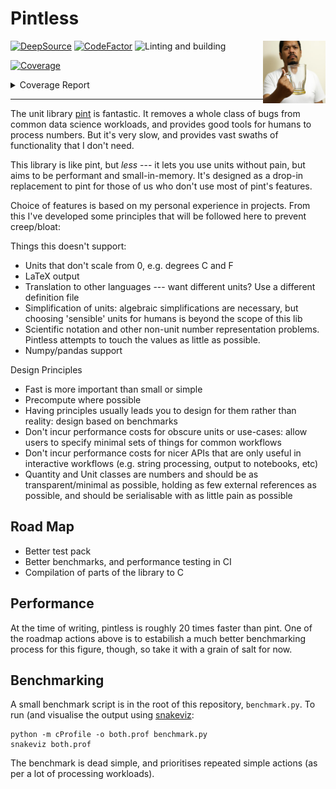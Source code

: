 # Pintless
<img align="right" width="100" height="100" src="https://raw.githubusercontent.com/StephenWattam/pintless/main/pintless-dalle.jpg" alt="Pintless, the unit library for people who don't want pint"/>

[![DeepSource](https://deepsource.io/gh/StephenWattam/pintless.svg/?label=active+issues&show_trend=true&token=wd9lW1wQHaG9lCc3Jrp-FKVu)](https://deepsource.io/gh/StephenWattam/pintless/?ref=repository-badge)
[![CodeFactor](https://www.codefactor.io/repository/github/stephenwattam/pintless/badge)](https://www.codefactor.io/repository/github/stephenwattam/pintless)
![Linting and building](https://github.com/StephenWattam/pintless/actions/workflows/python-package.yml/badge.svg)
<!-- Pytest Coverage Comment:Begin -->
<a href="https://github.com/StephenWattam/pintless/blob/main/README.md"><img alt="Coverage" src="https://img.shields.io/badge/Coverage-83%25-green.svg" /></a><details><summary>Coverage Report </summary><table><tr><th>File</th><th>Stmts</th><th>Miss</th><th>Cover</th><th>Missing</th></tr><tbody><tr><td colspan="5"><b>pintless</b></td></tr><tr><td>&nbsp; &nbsp;<a href="https://github.com/StephenWattam/pintless/blob/main/pintless/quantity.py">quantity.py</a></td><td>148</td><td>49</td><td>67%</td><td><a href="https://github.com/StephenWattam/pintless/blob/main/pintless/quantity.py#L32">32</a>, <a href="https://github.com/StephenWattam/pintless/blob/main/pintless/quantity.py#L36">36</a>, <a href="https://github.com/StephenWattam/pintless/blob/main/pintless/quantity.py#L51">51</a>, <a href="https://github.com/StephenWattam/pintless/blob/main/pintless/quantity.py#L71">71</a>, <a href="https://github.com/StephenWattam/pintless/blob/main/pintless/quantity.py#L92-L100">92&ndash;100</a>, <a href="https://github.com/StephenWattam/pintless/blob/main/pintless/quantity.py#L106">106</a>, <a href="https://github.com/StephenWattam/pintless/blob/main/pintless/quantity.py#L130">130</a>, <a href="https://github.com/StephenWattam/pintless/blob/main/pintless/quantity.py#L138">138</a>, <a href="https://github.com/StephenWattam/pintless/blob/main/pintless/quantity.py#L156-L169">156&ndash;169</a>, <a href="https://github.com/StephenWattam/pintless/blob/main/pintless/quantity.py#L178">178</a>, <a href="https://github.com/StephenWattam/pintless/blob/main/pintless/quantity.py#L182">182</a>, <a href="https://github.com/StephenWattam/pintless/blob/main/pintless/quantity.py#L186">186</a>, <a href="https://github.com/StephenWattam/pintless/blob/main/pintless/quantity.py#L232">232</a>, <a href="https://github.com/StephenWattam/pintless/blob/main/pintless/quantity.py#L248">248</a>, <a href="https://github.com/StephenWattam/pintless/blob/main/pintless/quantity.py#L257-L268">257&ndash;268</a>, <a href="https://github.com/StephenWattam/pintless/blob/main/pintless/quantity.py#L274">274</a>, <a href="https://github.com/StephenWattam/pintless/blob/main/pintless/quantity.py#L277-L281">277&ndash;281</a>, <a href="https://github.com/StephenWattam/pintless/blob/main/pintless/quantity.py#L285">285</a>, <a href="https://github.com/StephenWattam/pintless/blob/main/pintless/quantity.py#L288">288</a>, <a href="https://github.com/StephenWattam/pintless/blob/main/pintless/quantity.py#L291">291</a>, <a href="https://github.com/StephenWattam/pintless/blob/main/pintless/quantity.py#L294">294</a>, <a href="https://github.com/StephenWattam/pintless/blob/main/pintless/quantity.py#L297">297</a>, <a href="https://github.com/StephenWattam/pintless/blob/main/pintless/quantity.py#L301">301</a>, <a href="https://github.com/StephenWattam/pintless/blob/main/pintless/quantity.py#L304">304</a>, <a href="https://github.com/StephenWattam/pintless/blob/main/pintless/quantity.py#L307">307</a>, <a href="https://github.com/StephenWattam/pintless/blob/main/pintless/quantity.py#L313">313</a></td></tr><tr><td>&nbsp; &nbsp;<a href="https://github.com/StephenWattam/pintless/blob/main/pintless/registry.py">registry.py</a></td><td>154</td><td>5</td><td>97%</td><td><a href="https://github.com/StephenWattam/pintless/blob/main/pintless/registry.py#L93">93</a>, <a href="https://github.com/StephenWattam/pintless/blob/main/pintless/registry.py#L110">110</a>, <a href="https://github.com/StephenWattam/pintless/blob/main/pintless/registry.py#L171">171</a>, <a href="https://github.com/StephenWattam/pintless/blob/main/pintless/registry.py#L194">194</a>, <a href="https://github.com/StephenWattam/pintless/blob/main/pintless/registry.py#L274">274</a></td></tr><tr><td>&nbsp; &nbsp;<a href="https://github.com/StephenWattam/pintless/blob/main/pintless/unit.py">unit.py</a></td><td>165</td><td>27</td><td>84%</td><td><a href="https://github.com/StephenWattam/pintless/blob/main/pintless/unit.py#L43">43</a>, <a href="https://github.com/StephenWattam/pintless/blob/main/pintless/unit.py#L52">52</a>, <a href="https://github.com/StephenWattam/pintless/blob/main/pintless/unit.py#L55">55</a>, <a href="https://github.com/StephenWattam/pintless/blob/main/pintless/unit.py#L58">58</a>, <a href="https://github.com/StephenWattam/pintless/blob/main/pintless/unit.py#L124">124</a>, <a href="https://github.com/StephenWattam/pintless/blob/main/pintless/unit.py#L132">132</a>, <a href="https://github.com/StephenWattam/pintless/blob/main/pintless/unit.py#L251-L284">251&ndash;284</a>, <a href="https://github.com/StephenWattam/pintless/blob/main/pintless/unit.py#L289">289</a>, <a href="https://github.com/StephenWattam/pintless/blob/main/pintless/unit.py#L306">306</a>, <a href="https://github.com/StephenWattam/pintless/blob/main/pintless/unit.py#L352">352</a>, <a href="https://github.com/StephenWattam/pintless/blob/main/pintless/unit.py#L365">365</a></td></tr><tr><td><b>TOTAL</b></td><td><b>473</b></td><td><b>81</b></td><td><b>83%</b></td><td>&nbsp;</td></tr></tbody></table></details>
<!-- Pytest Coverage Comment:End -->

---

The unit library [pint](https://github.com/hgrecco/pint) is fantastic.  It removes a whole class of bugs from common data science workloads, and provides good tools for humans to process numbers.  But it's very slow, and provides vast swaths of functionality that I don't need.

This library is like pint, but _less_ --- it lets you use units without pain, but aims to be performant and small-in-memory.  It's designed as a drop-in replacement to pint for those of us who don't use most of pint's features.

Choice of features is based on my personal experience in projects.  From this I've developed some principles that will be followed here to prevent creep/bloat:

Things this doesn't support:

 - Units that don't scale from 0, e.g. degrees C and F
 - LaTeX output
 - Translation to other languages --- want different units?  Use a different definition file
 - Simplification of units: algebraic simplifications are necessary, but choosing 'sensible' units for humans is beyond the scope of this lib
 - Scientific notation and other non-unit number representation problems.  Pintless attempts to touch the values as little as possible.
 - Numpy/pandas support

Design Principles

 - Fast is more important than small or simple
 - Precompute where possible
 - Having principles usually leads you to design for them rather than reality: design based on benchmarks
 - Don't incur performance costs for obscure units or use-cases: allow users to specify minimal sets of things for common workflows
 - Don't incur performance costs for nicer APIs that are only useful in interactive workflows (e.g. string processing, output to notebooks, etc)
 - Quantity and Unit classes are numbers and should be as transparent/minimal as possible, holding as few external references as possible, and should be serialisable with as little pain as possible


## Road Map

 - Better test pack
 - Better benchmarks, and performance testing in CI
 - Compilation of parts of the library to C


## Performance
At the time of writing, pintless is roughly 20 times faster than pint.  One of the roadmap actions above is to estabilish a much better benchmarking process for this figure, though, so take it with a grain of salt for now.

## Benchmarking
A small benchmark script is in the root of this repository, `benchmark.py`.  To run (and visualise the output using [snakeviz](https://jiffyclub.github.io/snakeviz/):

    python -m cProfile -o both.prof benchmark.py
    snakeviz both.prof

The benchmark is dead simple, and prioritises repeated simple actions (as per a lot of processing workloads).
